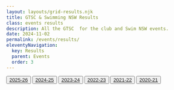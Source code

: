```yaml
---
layout: layouts/grid-results.njk
title: GTSC & Swimming NSW Results
class: events results
description: All the GTSC  for the club and Swim NSW events.
date: 2024-11-02
permalink: /events/results/
eleventyNavigation:
  key: Results
  parent: Events
  order: 3
---
```

<div class="buttonnavwrapperoutside">
<div class="buttonnavwrapper">
<button><a href="#2025-26" title="{{ title }} 2025-26 Season" alt="{{ title }} 2025-26 Season"> 2025-26 </a></button>
<button><a href="#2024-25" title="{{ title }} 2024-25 Season" alt="{{ title }} 2024-25 Season"> 2024-25 </a></button>
<button><a href="#2023-24" title="{{ title }} 2023-24 Season" alt="{{ title }} 2023-24 Season"> 2023-24 </a></button>
<button><a href="#2022-23" title="{{ title }} 2022-23 Season" alt="{{ title }} 2022-23 Season"> 2022-23 </a></button>
<button><a href="#2021-22" title="{{ title }} 2021-22 Season" alt="{{ title }} 2021-22 Season"> 2021-22 </a></button>
<button><a href="#2020-21" title="{{ title }} 2020-21 Season" alt="{{ title }} 2020-21 Season"> 2020-21 </a></button>
</div>
</div>
